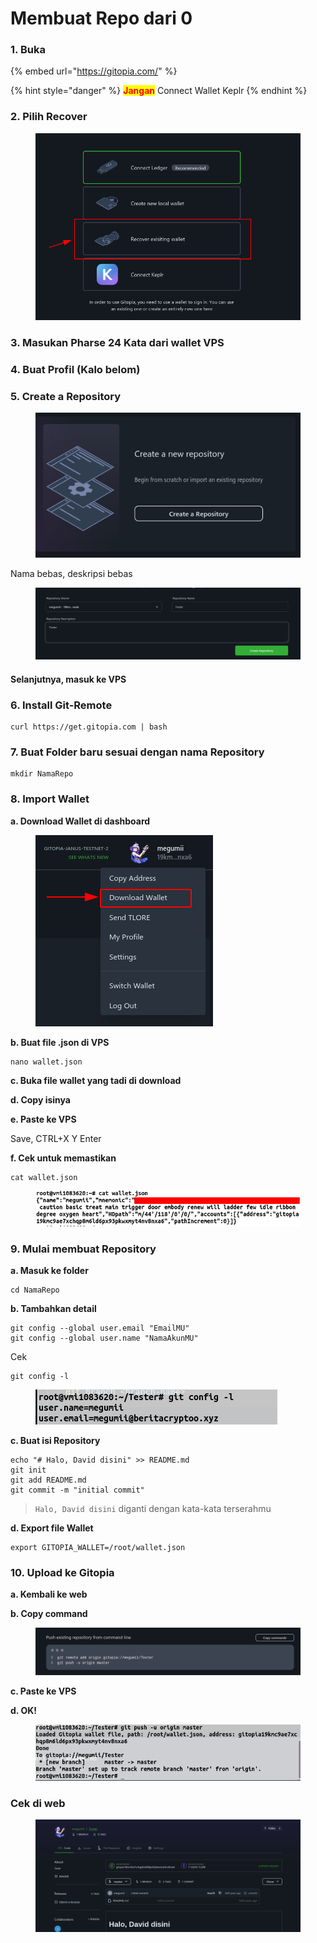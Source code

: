 # Membuat Repo dari 0

### 1. Buka

{% embed url="https://gitopia.com/" %}

{% hint style="danger" %}
<mark style="color:red;">**Jangan**</mark> Connect Wallet Keplr
{% endhint %}

### 2. Pilih Recover

<figure><img src="../.gitbook/assets/recoverexitingwallert.png" alt=""><figcaption></figcaption></figure>

### 3. Masukan Pharse 24 Kata dari wallet VPS

### 4. Buat Profil (Kalo belom)

### 5. Create a Repository

<figure><img src="../.gitbook/assets/create-repo.png" alt=""><figcaption></figcaption></figure>

Nama bebas, deskripsi bebas

<figure><img src="../.gitbook/assets/NamaBebas.png" alt=""><figcaption></figcaption></figure>

#### Selanjutnya, masuk ke VPS

### 6. Install Git-Remote

```
curl https://get.gitopia.com | bash
```

### 7. Buat Folder baru sesuai dengan nama Repository

```
mkdir NamaRepo
```

### 8. Import Wallet

**a. Download Wallet di dashboard**

<figure><img src="../.gitbook/assets/download wallet.png" alt=""><figcaption></figcaption></figure>

**b. Buat file .json di VPS**

```
nano wallet.json
```

**c. Buka file wallet yang tadi di download**

**d. Copy isinya**

**e. Paste ke VPS**

Save, CTRL+X Y Enter

**f. Cek untuk memastikan**

```
cat wallet.json
```

<figure><img src="../.gitbook/assets/cek memastikan.png" alt=""><figcaption></figcaption></figure>

### 9. Mulai membuat Repository

**a. Masuk ke folder**

```
cd NamaRepo
```

**b. Tambahkan detail**

```
git config --global user.email "EmailMU"
git config --global user.name "NamaAkunMU"
```

Cek

```
git config -l
```

<figure><img src="../.gitbook/assets/git config.png" alt=""><figcaption></figcaption></figure>

**c. Buat isi Repository**

```
echo "# Halo, David disini" >> README.md
git init
git add README.md
git commit -m "initial commit"
```

> `Halo, David disini` diganti dengan kata-kata terserahmu

**d. Export file Wallet**

```
export GITOPIA_WALLET=/root/wallet.json
```

### 10. Upload ke Gitopia

**a. Kembali ke web**

**b. Copy command**

<figure><img src="../.gitbook/assets/copy command ini.png" alt=""><figcaption></figcaption></figure>

**c. Paste ke VPS**

**d. OK!**

<figure><img src="../.gitbook/assets/OK.png" alt=""><figcaption></figcaption></figure>

### **Cek di web**

<figure><img src="../.gitbook/assets/2022-11-21_15-38.png" alt=""><figcaption></figcaption></figure>

